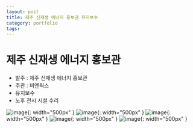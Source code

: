 ```yaml
---
layout: post
title: 제주 신재생 에너지 홍보관 유지보수
category: portfolio
tags: 
---
```


# 제주 신재생 에너지 홍보관
* 발주 : 제주 신재생 에너지 홍보관
* 주관 : 비엔웍스
* 유지보수
* 노후 전시 시설 수리

![image](https://github.com/gunug/gunug.github.io/assets/52345276/985e431e-0fd8-4c7b-9cf9-081761857776){: width="500px" }
![image](https://github.com/gunug/gunug.github.io/assets/52345276/e8d4263a-755d-4263-aeac-d35863f30db3){: width="500px" }
![image](https://github.com/gunug/gunug.github.io/assets/52345276/75748a6c-956a-4511-bc63-1fe646b3d2f5){: width="500px" }
![image](https://github.com/gunug/gunug.github.io/assets/52345276/d0ba9edc-24a6-4dc1-bb78-0ebda8b46812){: width="500px" }
![image](https://github.com/gunug/gunug.github.io/assets/52345276/66bac410-9155-4465-b3f7-d82badb9926b){: width="500px" }
